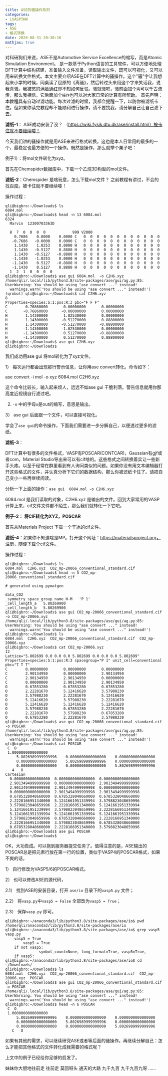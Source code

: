 ```yaml
---
title: ASE的骚操作系列
categories: 
- LVASPTHW
tags: 
- ASE
- 格式转换
date: 2020-08-31 20:30:16
mathjax: true
---
```


对科研狗们来说，ASE不是Automotive Service Excellence的缩写，而是Atomic Simulation Environment。
是一款基于Python语言的工具软件，可以方便地处理DFT计算中结构搭建，准备输入文件准备，读取输出文件，既可以可视化，又可以用来转换文件格式。本文主要介绍ASE在DFT计算中的骚操作。这个"骚"字让我想起来小学的时候，同桌读了屈原的《离骚》，然后转过头来用这个字来笑话我，说我真骚。我被憋的满脸通红却不知如何反驳。骚就骚吧，骚前面加个`离`可以千古流传，那么我相信，它后面加个`操作`也可以对大家日常的计算有所帮助。
首先声明：本教程具有自动过滤功能。每次过滤的时候，我都会提醒一下，以防你被滤纸卡住。但如果你读完教程却不能顺利进行操作，请不要找我，请分解自己让自己滤下去。

**滤纸-1**： ASE成功安装了没？ （https://wiki.fysik.dtu.dk/ase/install.html）被卡住就不要继续喽！

今天我们讲的骚操作就是用ASE来进行格式转换。这也是本人日常用的最多的一个，最稳定也最方便的一个操作。既然是操作，那么就举个栗子吧：

例子1）：将mol文件转化为xyz。 

首先在Chemspider数据库中，下载一个乙烷3D构型的mol文件。

**滤纸-2**：Chemspider 是啥玩意，怎么下载mol文件？ 之前教程有讲过，不会的找百度。被卡住就不要继续喽！

操作过程： 

```
qli@bigbro:~/Downloads$ ls
6084.mol
qli@bigbro:~/Downloads$ head -n 13 6084.mol 
6324
  Marvin  12300703363D          

  8  7  0  0  0  0            999 V2000
    0.7686    0.0000    0.0000 C   0  0  0  0  0  0  0  0  0  0  0  0
   -0.7686   -0.0000    0.0000 C   0  0  0  0  0  0  0  0  0  0  0  0
    1.1430    1.0253    0.0000 H   0  0  0  0  0  0  0  0  0  0  0  0
    1.1430   -0.5127    0.8880 H   0  0  0  0  0  0  0  0  0  0  0  0
    1.1430   -0.5127   -0.8880 H   0  0  0  0  0  0  0  0  0  0  0  0
   -1.1430   -1.0253    0.0000 H   0  0  0  0  0  0  0  0  0  0  0  0
   -1.1430    0.5127   -0.8880 H   0  0  0  0  0  0  0  0  0  0  0  0
   -1.1430    0.5127    0.8880 H   0  0  0  0  0  0  0  0  0  0  0  0
  1  2  1  0  0  0  0
qli@bigbro:~/Downloads$ ase gui 6084.mol  -o C2H6.xyz 
/home/qli/.local/lib/python3.8/site-packages/ase/gui/ag.py:85: UserWarning: You should be using "ase convert ..." instead!
  warnings.warn('You should be using "ase convert ..." instead!')
(qrobot) qli@bigbro:~/Downloads$ cat C2H6.xyz 
8
Properties=species:S:1:pos:R:3 pbc="F F F"
C        0.76860000       0.00000000       0.00000000
C       -0.76860000      -0.00000000       0.00000000
H        1.14300000       1.02530000       0.00000000
H        1.14300000      -0.51270000       0.88800000
H        1.14300000      -0.51270000      -0.88800000
H       -1.14300000      -1.02530000       0.00000000
H       -1.14300000       0.51270000      -0.88800000
H       -1.14300000       0.51270000       0.88800000
qli@bigbro:~/Downloads$ ase gui C2H6.xyz 
qli@bigbro:~/Downloads$ 
```

我们成功用ase gui 将mol转化为了xyz文件。

1） 每次运行都会出现那行警示信息，让你用ase convert转化。命令如下：

ase convert -i mol -o xyz 6084.mol  C2H6.xyz 

这个命令比较长，输入起来烦人，远远不如ase gui 干脆利落。警告信息就用你那高度近视镜自行滤过吧。

2)  `-o`  中的字母`o`是out的缩写，意思是输出。  

3） ase gui 后面跟一个文件，可以直接可视化。

学会了`ase gui`的命令操作，下面我们需要进一步分解自己，以便透过更多的滤纸。

**滤纸-3**： 

DFT计算中有很多的文件格式，VASP有POSCAR(CONTCAR)，Gaussian有gjf或者com，Material Studio导出来可以有cif啥的。这些格式之间转换着实让一些新手头疼。以至于经常在群里看到有人询问类似的问题。如果你没有用文本编辑器打开这些格式的文件，并认真分析下它们的数据结构，那么你被滤纸卡住了。请把自己变小一些再继续阅读。



分析一下上面的操作：`ase gui  6084.mol -o C2H6.xyz `



6084.mol 是我们读取的对象，C2H6.xyz 是输出的文件。回到大家常用的VASP计算上来，cif文件文件都不陌生，那么我们就转化一下它吧。

**例子-2： 将CIF转化为XYZ，POSCAR**

首先从Materials Project 下载一个干冰的cif文件。

**滤纸-4**：如果你不知道啥是MP。打开这个网址：https://materialsproject.org，注册，随便下载个cif文件。

操作过程：

```
qli@bigbro:~/Downloads$ ls
6084.mol  C2H6.xyz  CO2_mp-20066_conventional_standard.cif
qli@bigbro:~/Downloads$ head -n 5 CO2_mp-20066_conventional_standard.cif 

# generated using pymatgen

data_CO2
_symmetry_space_group_name_H-M   'P 1'
_cell_length_a   5.80269900
_cell_length_b   5.80269900
qli@bigbro:~/Downloads$ ase gui CO2_mp-20066_conventional_standard.cif -o CO2_mp-20066.xyz 
/home/qli/.local/lib/python3.8/site-packages/ase/gui/ag.py:85: UserWarning: You should be using "ase convert ..." instead!
  warnings.warn('You should be using "ase convert ..." instead!')
qli@bigbro:~/Downloads$ ls
6084.mol  C2H6.xyz  CO2_mp-20066_conventional_standard.cif  CO2_mp-20066.xyz
qli@bigbro:~/Downloads$ cat CO2_mp-20066.xyz 
12
Lattice="5.802699 0.0 0.0 0.0 5.802699 0.0 0.0 0.0 5.802699" Properties=species:S:1:pos:R:3 spacegroup="P 1" unit_cell=conventional pbc="T T T"
C        0.00000000       0.00000000       0.00000000
C        2.90134950       0.00000000       2.90134950
C        2.90134950       2.90134950       0.00000000
C        0.00000000       2.90134950       2.90134950
O        0.67853280       0.67853280       0.67853280
O        2.22281670       5.12416620       3.57988230
O        3.57988230       2.22281670       5.12416620
O        5.12416620       3.57988230       2.22281670
O        5.12416620       5.12416620       5.12416620
O        3.57988230       0.67853280       2.22281670
O        2.22281670       3.57988230       0.67853280
O        0.67853280       2.22281670       3.57988230
qli@bigbro:~/Downloads$ ase gui CO2_mp-20066_conventional_standard.cif -o POSCAR 
/home/qli/.local/lib/python3.8/site-packages/ase/gui/ag.py:85: UserWarning: You should be using "ase convert ..." instead!
  warnings.warn('You should be using "ase convert ..." instead!')
qli@bigbro:~/Downloads$ cat POSCAR 
 C  O 
 1.0000000000000000
     5.8026989999999996    0.0000000000000000    0.0000000000000000
     0.0000000000000000    5.8026989999999996    0.0000000000000000
     0.0000000000000000    0.0000000000000000    5.8026989999999996
   4   8
Cartesian
  0.0000000000000000  0.0000000000000000  0.0000000000000000
  2.9013494999999998  0.0000000000000000  2.9013494999999998
  2.9013494999999998  2.9013494999999998  0.0000000000000000
  0.0000000000000000  2.9013494999999998  2.9013494999999998
  0.6785328048660000  0.6785328048660000  0.6785328048660000
  2.2228166951340000  5.1241661951339994  3.5798823048659996
  3.5798823048659996  2.2228166951340000  5.1241661951339994
  5.1241661951339994  3.5798823048659996  2.2228166951340000
  5.1241661951339994  5.1241661951339994  5.1241661951339994
  3.5798823048659996  0.6785328048660000  2.2228166951340000
  2.2228166951340000  3.5798823048659996  0.6785328048660000
  0.6785328048660000  2.2228166951340000  3.5798823048659996
qli@bigbro:~/Downloads$ ase gui POSCAR 
qli@bigbro:~/Downloads$ 
```

OK，大功告成。可以拖到服务器提交任务了。值得注意的是，ASE输出的POSCAR总是把元素行放在第一行的位置，类似于VASP4的POSCAR格式，如果不爽的话，

1） 自行修改为VASP5/6的POSCAR格式。

2） 也可以修改ASE的源代码，

2.1） 找到ASE的安装目录，打开 `ase/io` 目录下的`vasp5.py` 文件；

2.2） 将`vasp.py`中`vasp5 = False` 全部改为`vasp5 = True`；

2.3） 保存`vasp.py` 即可。

```
qli@bigbro:~/anaconda3/lib/python3.8/site-packages/ase/io$ pwd
/home/qli/anaconda3/lib/python3.8/site-packages/ase/io
qli@bigbro:~/anaconda3/lib/python3.8/site-packages/ase/io$ grep vasp5 vasp.py
    vasp5 = True
        vasp5 = True
    if not vasp5:
               symbol_count=None, long_format=True, vasp5=True,
    if vasp5:
qli@bigbro:~/anaconda3/lib/python3.8/site-packages/ase/io$ cd ~/Downloads/
qli@bigbro:~/Downloads$ ls
6084.mol  C2H6.xyz  CO2_mp-20066_conventional_standard.cif  CO2_mp-20066.xyz  POSCAR
qli@bigbro:~/Downloads$ ase gui CO2_mp-20066_conventional_standard.cif  -o POSCAR
/home/qli/.local/lib/python3.8/site-packages/ase/gui/ag.py:85: UserWarning: You should be using "ase convert ..." instead!
  warnings.warn('You should be using "ase convert ..." instead!')
qli@bigbro:~/Downloads$ head -n 6 POSCAR
 C  O
 1.0000000000000000
     5.8026989999999996    0.0000000000000000    0.0000000000000000
     0.0000000000000000    5.8026989999999996    0.0000000000000000
     0.0000000000000000    0.0000000000000000    5.8026989999999996
   C   O
```



如果有其他的需求，可以继续研究ASE或者等后面的骚操作。再继续分解自己：怎么才能把其他格式的文件转化成我需要的格式呢？

上文中的例子已经给你足够的启发了。

妹妹你大胆地往前走
往前走 莫回呀头
通天的大路 九千九百
九千九百九呀
......